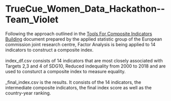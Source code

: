 # TrueCue_Women_Data_Hackathon--Team_Violet
Following the approach outlined in the [Tools For Composite Indicators Building](https://publications.jrc.ec.europa.eu/repository/bitstream/JRC31473/EUR%2021682%20EN.pdf) document prepared by the applied statistic group of the European commission joint research centre, Factor Analysis is being applied to 14 indicators to construct a composite index.<br /><br />
index_df.csv consists of 14 indicators that are most closely associated with Targets 2,3 and 4 of SDG10, Reduced indequality from 2000 to 2018 and are used to consturct a composite index to measure equality.<br /><br />
\_final_index.csv is the results. It consists of the 14 indicators, the intermediate composite indicators, the final index score as well as the country-year ranking.

